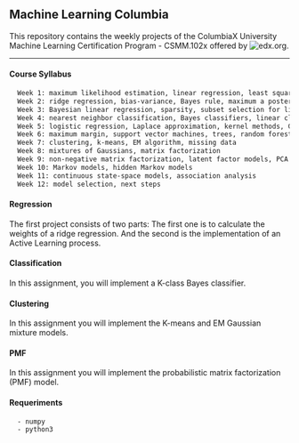 ## Machine Learning Columbia


This repository contains the weekly projects of the ColumbiaX University Machine Learning Certification Program - CSMM.102x offered by ![edx.org](https://www.edx.org/course/machine-learning).

-----


#### Course Syllabus

```sh
  Week 1: maximum likelihood estimation, linear regression, least squares
  Week 2: ridge regression, bias-variance, Bayes rule, maximum a posteriori inference
  Week 3: Bayesian linear regression, sparsity, subset selection for linear regression
  Week 4: nearest neighbor classification, Bayes classifiers, linear classifiers, perceptron
  Week 5: logistic regression, Laplace approximation, kernel methods, Gaussian processes
  Week 6: maximum margin, support vector machines, trees, random forests, boosting
  Week 7: clustering, k-means, EM algorithm, missing data
  Week 8: mixtures of Gaussians, matrix factorization
  Week 9: non-negative matrix factorization, latent factor models, PCA and variations
  Week 10: Markov models, hidden Markov models
  Week 11: continuous state-space models, association analysis
  Week 12: model selection, next steps
```


#### Regression

The first project consists of two parts: The first one is to calculate the weights of a ridge regression. And the second is the implementation of an Active Learning process.


#### Classification

In this assignment, you will implement a K-class Bayes classifier.


#### Clustering

In this assignment you will implement the K-means and EM Gaussian mixture models.


#### PMF

In this assignment you will implement the probabilistic matrix factorization (PMF) model.

#### Requeriments
```sh
  - numpy
  - python3
```

